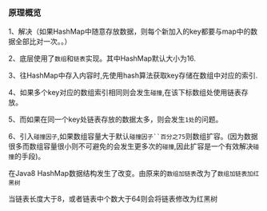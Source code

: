 ### 原理概览

1、解决（如果HashMap中随意存放数据，则每个新加入的key都要与map中的数据全部比对一次。。）

2、底层使用了`数组`和`链表`实现。其中HashMap默认大小为16.

3、往HashMap中存入内容时,先使用hash算法获取key存储在数组中对应的索引.

4、如果多个key对应的数组索引相同则会发生``碰撞``,在该下标数组处使用链表存放。

5、而如果在同一个key处链表存放的数据太多，则会发生`1处`的问题。

6、引入``碰撞因子``,如果数组容量大于默认`碰撞因子``百分之75`则数组扩容。(因为数据很多而数组容量很小则不可避免的会发生更多次的`碰撞`,因此扩容是一个有效解决`碰撞`的手段)。


在Java8 HashMap数据结构发生了改变。由原来的``数组加链表``改为了``数组加链表加红黑树``

当链表长度大于8，或者链表中个数大于64则会将链表修改为红黑树
